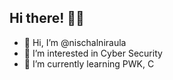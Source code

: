 ## Hi there! 👋🤓

- 👋 Hi, I’m @nischalniraula
- 👀 I’m interested in Cyber Security
- 🌱 I’m currently learning PWK, C 

<!---
nischalniraula/nischalniraula is a ✨ special ✨ repository because its `README.md` (this file) appears on your GitHub profile.
You can click the Preview link to take a look at your changes.
--->
